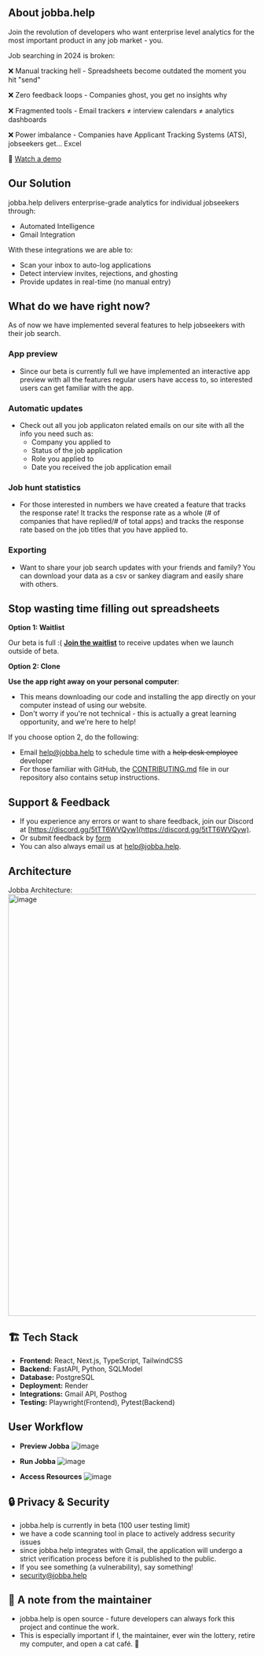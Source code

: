 ## **About jobba.help**

Join the revolution of developers who want enterprise level analytics for the most important product in any job market - you.

Job searching in 2024 is broken:

❌ Manual tracking hell - Spreadsheets become outdated the moment you hit "send"

❌ Zero feedback loops - Companies ghost, you get no insights why

❌ Fragmented tools - Email trackers ≠ interview calendars ≠ analytics dashboards

❌ Power imbalance - Companies have Applicant Tracking Systems (ATS), jobseekers get... Excel

🎥 [Watch a demo](https://youtube.com/shorts/YT7qzTh2Q7A?feature=share)

## **Our Solution**
jobba.help delivers enterprise-grade analytics for individual jobseekers through:

- Automated Intelligence
- Gmail Integration

With these integrations we are able to:

- Scan your inbox to auto-log applications
- Detect interview invites, rejections, and ghosting
- Provide updates in real-time (no manual entry)

## **What do we have right now?**
As of now we have implemented several features to help jobseekers with their job search.

### App preview
- Since our beta is currently full we have implemented an interactive app preview with all the features regular users have access to, so interested users can get familiar with the app.

### Automatic updates
- Check out all you job applicaton related emails on our site with all the info you need such as:
   - Company you applied to
   - Status of the job application
   - Role you applied to
   - Date you received the job application email

### Job hunt statistics
- For those interested in numbers we have created a feature that tracks the response rate! It tracks the response rate as a whole (# of companies that have replied/# of total apps) and tracks the response rate based on the job titles that you have applied to.

### Exporting
- Want to share your job search updates with your friends and family? You can download your data as a csv or sankey diagram and easily share with others.

## **Stop wasting time filling out spreadsheets**

**Option 1: Waitlist**

Our beta is full :( **[Join the waitlist](https://dashboard.mailerlite.com/forms/1348245/149432531062621442/share)** to receive updates when we launch outside of beta.

**Option 2: Clone**

**Use the app right away on your personal computer**:
   - This means downloading our code and installing the app directly on your computer instead of using our website.
   - Don't worry if you're not technical - this is actually a great learning opportunity, and we're here to help!

If you choose option 2, do the following: 
- Email [help@jobba.help](mailto:help@jobba.help?subject=Help%20Running%20App%20On%20Personal%20Computer) to schedule time with a ~~help desk employee~~ developer
- For those familiar with GitHub, the [CONTRIBUTING.md](https://github.com/lnovitz/jobseeker-analytics/blob/main/CONTRIBUTING.md) file in our repository also contains setup instructions.

## **Support & Feedback**

- If you experience any errors or want to share feedback, join our Discord at [https://discord.gg/5tTT6WVQyw](https://discord.gg/5tTT6WVQyw).
- Or submit feedback by [form](https://docs.google.com/forms/d/e/1FAIpQLSeTJB5JDo-SNdVn2Ga3caExaYlwempeYHhWbEiao3jNCWXogQ/viewform?usp=sharing)
- You can also always email us at [help@jobba.help](mailto:help@jobba.help).

## **Architecture**
Jobba Architecture:
<img width="858" alt="image" src="https://github.com/user-attachments/assets/63862f6c-43c9-4cd4-927d-c91af4174e77" />

##  🏗 **Tech Stack**

- **Frontend:** React, Next.js, TypeScript, TailwindCSS
- **Backend:** FastAPI, Python, SQLModel
- **Database:** PostgreSQL
- **Deployment:** Render
- **Integrations:** Gmail API, Posthog
- **Testing:** Playwright(Frontend), Pytest(Backend)

## **User Workflow**

- **Preview Jobba**
![image](https://github.com/user-attachments/assets/d8917ba7-631d-4b0f-ad5f-08b9ffe7002f)

- **Run Jobba**
![image](https://github.com/user-attachments/assets/c3f8dd6e-c72e-4ad1-83d0-5b856c95b2d9)

- **Access Resources**
![image](https://github.com/user-attachments/assets/8a2054d4-bc75-410c-9bdd-d4c3887aefa6)

## 🔒 **Privacy & Security**

- jobba.help is currently in beta (100 user testing limit)
- we have a code scanning tool in place to actively address security issues
- since jobba.help integrates with Gmail, the application will undergo a strict verification process before it is published to the public. 
- If you see something (a vulnerability), say something! 
- security@jobba.help

## 📢 **A note from the maintainer**

- jobba.help is open source - future developers can always fork this project and continue the work. 
- This is especially important if I, the maintainer, ever win the lottery, retire my computer, and open a cat café. 👀 


